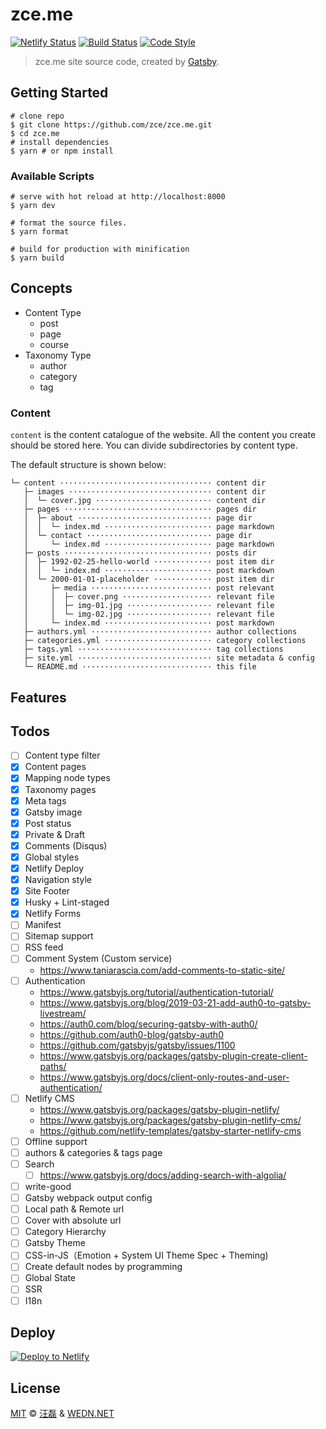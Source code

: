 # zce.me

[![Netlify Status][netlify-image]][netlify-url]
[![Build Status][actions-image]][actions-url]
[![Code Style][style-image]][style-url]

> zce.me site source code, created by [Gatsby](https://www.gatsbyjs.org).

## Getting Started

```shell
# clone repo
$ git clone https://github.com/zce/zce.me.git
$ cd zce.me
# install dependencies
$ yarn # or npm install
```

### Available Scripts

```shell
# serve with hot reload at http://localhost:8000
$ yarn dev

# format the source files.
$ yarn format

# build for production with minification
$ yarn build
```

## Concepts

- Content Type
  - post
  - page
  - course
- Taxonomy Type
  - author
  - category
  - tag

### Content

`content` is the content catalogue of the website. All the content you create should be stored here. You can divide subdirectories by content type.

The default structure is shown below:

```
└─ content ·································· content dir
   ├─ images ································ content dir
   │  └─ cover.jpg ·························· content dir
   ├─ pages ································· pages dir
   │  ├─ about ······························ page dir
   │  │  └─ index.md ························ page markdown
   │  └─ contact ···························· page dir
   │     └─ index.md ························ page markdown
   ├─ posts ································· posts dir
   │  ├─ 1992-02-25-hello-world ············· post item dir
   │  │  └─ index.md ························ post markdown
   │  └─ 2000-01-01-placeholder ············· post item dir
   │     ├─ media ··························· post relevant
   │     │  ├─ cover.png ···················· relevant file
   │     │  ├─ img-01.jpg ··················· relevant file
   │     │  └─ img-02.jpg ··················· relevant file
   │     └─ index.md ························ post markdown
   ├─ authors.yml ··························· author collections
   ├─ categories.yml ························ category collections
   ├─ tags.yml ······························ tag collections
   ├─ site.yml ······························ site metadata & config
   └─ README.md ····························· this file
```

## Features

<!-- TODO -->

## Todos

- [ ] Content type filter
- [x] Content pages
- [x] Mapping node types
- [x] Taxonomy pages
- [x] Meta tags
- [x] Gatsby image
- [x] Post status
- [x] Private & Draft
- [x] Comments (Disqus)
- [x] Global styles
- [x] Netlify Deploy
- [x] Navigation style
- [x] Site Footer
- [x] Husky + Lint-staged
- [x] Netlify Forms
- [ ] Manifest
- [ ] Sitemap support
- [ ] RSS feed
- [ ] Comment System (Custom service)
  - https://www.taniarascia.com/add-comments-to-static-site/
- [ ] Authentication
  - https://www.gatsbyjs.org/tutorial/authentication-tutorial/
  - https://www.gatsbyjs.org/blog/2019-03-21-add-auth0-to-gatsby-livestream/
  - https://auth0.com/blog/securing-gatsby-with-auth0/
  - https://github.com/auth0-blog/gatsby-auth0
  - https://github.com/gatsbyjs/gatsby/issues/1100
  - https://www.gatsbyjs.org/packages/gatsby-plugin-create-client-paths/
  - https://www.gatsbyjs.org/docs/client-only-routes-and-user-authentication/
- [ ] Netlify CMS
  - https://www.gatsbyjs.org/packages/gatsby-plugin-netlify/
  - https://www.gatsbyjs.org/packages/gatsby-plugin-netlify-cms/
  - https://github.com/netlify-templates/gatsby-starter-netlify-cms
- [ ] Offline support
- [ ] authors & categories & tags page
- [ ] Search
  - [ ] https://www.gatsbyjs.org/docs/adding-search-with-algolia/
- [ ] write-good
- [ ] Gatsby webpack output config
- [ ] Local path & Remote url
- [ ] Cover with absolute url
- [ ] Category Hierarchy
- [ ] Gatsby Theme
- [ ] CSS-in-JS（Emotion + System UI Theme Spec + Theming)
- [ ] Create default nodes by programming
- [ ] Global State
- [ ] SSR
- [ ] I18n

## Deploy

[![Deploy to Netlify][deploy-image]][deploy-url]

## License

[MIT](LICENSE) &copy; [汪磊](https://zce.me) &amp; [WEDN.NET](https://wedn.net)

[netlify-image]: https://api.netlify.com/api/v1/badges/cabdddaa-eb82-4780-b97e-fdf636c55314/deploy-status
[netlify-url]: https://app.netlify.com/sites/zce/deploys
[actions-image]: https://github.com/zce/zce.me/workflows/CI/badge.svg
[actions-url]: https://github.com/zce/zce.me/actions
[style-image]: https://img.shields.io/badge/code%20style-standard-brightgreen.svg
[style-url]: https://standardjs.com
[deploy-image]: https://www.netlify.com/img/deploy/button.svg
[deploy-url]: https://app.netlify.com/start/deploy?repository=https://github.com/zce/zce.me
